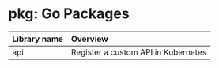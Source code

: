 # pkg: Go Packages

| Library name | Overview                            |
| :----------- | :---------------------------------- |
| api          | Register a custom API in Kubernetes |
